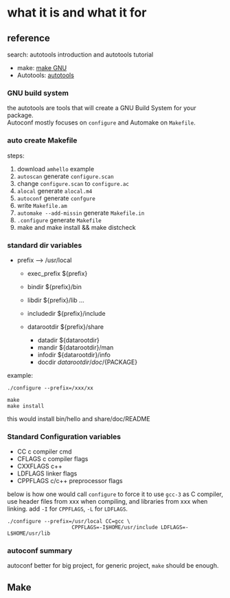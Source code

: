 # what it is and what it for

## reference
search: autotools introduction and autotools tutorial

* make: [make GNU](www.gnu.org/software/make/manual/html_node/index.html)
* Autotools: [autotools](www.lrde.epita.fr/~adl/autotools.html)

### GNU build system
the autotools are tools that will create a GNU Build System for your package.  
Autoconf mostly focuses on `configure` and Automake on `Makefile`.

### auto create Makefile
steps:
1. download `amhello` example
2. `autoscan` generate `configure.scan`
3. change `configure.scan` to `configure.ac`
4. `alocal` generate `alocal.m4`
5. `autoconf` generate `confgure`
6. write `Makefile.am`
7. `automake --add-missin` generate `Makefile.in`
8. `.configure` generate `Makefile`
9. make and make install && make distcheck


### standard dir variables
* prefix      -->   /usr/local
    * exec_prefix   ${prefix}
    * bindir        ${prefix}/bin
    * libdir        ${prefix}/lib
    ...

    * includedir    ${prefix}/include
    * datarootdir   ${prefix}/share
        * datadir   ${datarootdir}
        * mandir    ${datarootdir}/man
        * infodir   ${datarootdir}/info
        * docdir    ${datarootdir}/doc/${PACKAGE}

example:
```
./configure --prefix=/xxx/xx
```
```
make
make install
```
this would install bin/hello and share/doc/README

### Standard Configuration variables
* CC        c compiler cmd
* CFLAGS    c compiler flags
* CXXFLAGS  c++
* LDFLAGS   linker flags
* CPPFLAGS  c/c++ preprocessor flags

below is how one would call `configure` to force it to use `gcc-3` as C compiler, use 
 header files from xxx when compiling, and libraries from xxx when linking.
add `-I` for `CPPFLAGS`, `-L` for `LDFLAGS`.

```
./configure --prefix=/usr/local CC=gcc \
                     CPPFLAGS=-I$HOME/usr/include LDFLAGS=-L$HOME/usr/lib
```

### autoconf summary
autoconf better for big project, for generic project, `make` should be enough.

## Make


